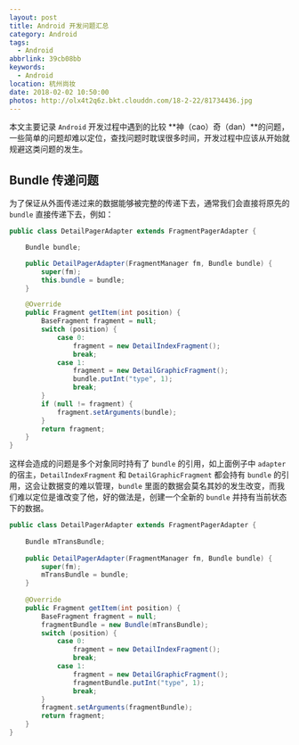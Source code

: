 ```yaml
---
layout: post
title: Android 开发问题汇总
category: Android
tags:
  - Android
abbrlink: 39cb08bb
keywords:
  - Android
location: 杭州尚妆
date: 2018-02-02 10:50:00
photos: http://olx4t2q6z.bkt.clouddn.com/18-2-22/81734436.jpg
---
```


本文主要记录 `Android` 开发过程中遇到的比较 **神（cao）奇（dan）**的问题， 一些简单的问题却难以定位，查找问题时耽误很多时间，开发过程中应该从开始就规避这类问题的发生。


<!--more-->
## Bundle 传递问题

为了保证从外面传递过来的数据能够被完整的传递下去，通常我们会直接将原先的 `bundle` 直接传递下去，例如：

```java
public class DetailPagerAdapter extends FragmentPagerAdapter {

    Bundle bundle;

    public DetailPagerAdapter(FragmentManager fm, Bundle bundle) {
        super(fm);
        this.bundle = bundle;
    }

    @Override
    public Fragment getItem(int position) {
        BaseFragment fragment = null;
        switch (position) {
            case 0:
                fragment = new DetailIndexFragment();
                break;
            case 1:
                fragment = new DetailGraphicFragment();
                bundle.putInt("type", 1);
                break;
        }
        if (null != fragment) {
            fragment.setArguments(bundle);
        }
        return fragment;
    }
}
```

这样会造成的问题是多个对象同时持有了 `bundle` 的引用，如上面例子中 <span class="spec"> `adapter` 的宿主，`DetailIndexFragment` 和 `DetailGraphicFragment` </span> 都会持有 `bundle` 的引用，这会让数据变的难以管理，`bundle` 里面的数据会莫名其妙的发生改变，而我们难以定位是谁改变了他，好的做法是，创建一个全新的 `bundle` 并持有当前状态下的数据。

```java
public class DetailPagerAdapter extends FragmentPagerAdapter {
   
    Bundle mTransBundle;
   
    public DetailPagerAdapter(FragmentManager fm, Bundle bundle) {
        super(fm);
        mTransBundle = bundle;
    }
  
    @Override
    public Fragment getItem(int position) {
        BaseFragment fragment = null;
        fragmentBundle = new Bundle(mTransBundle);
        switch (position) {
            case 0:
                fragment = new DetailIndexFragment();
                break;
            case 1:
                fragment = new DetailGraphicFragment();
                fragmentBundle.putInt("type", 1);
                break;
        }
        fragment.setArguments(fragmentBundle);
        return fragment;
    }
}
```